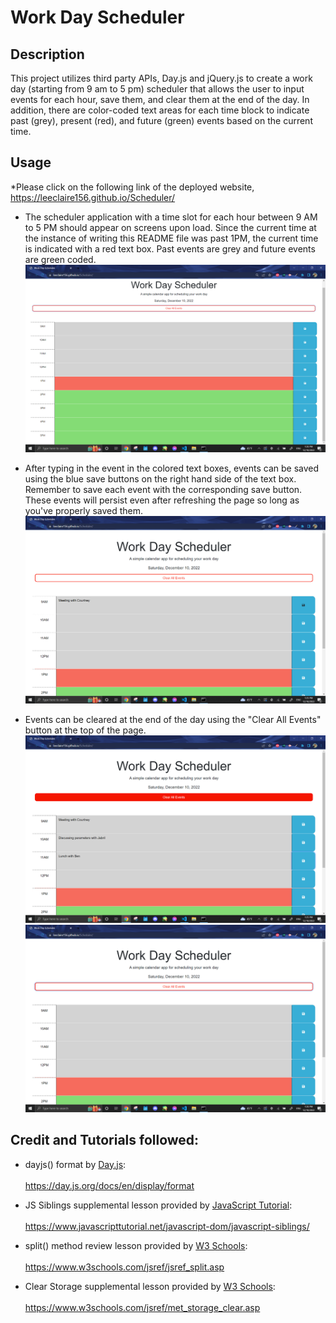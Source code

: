 # Work Day Scheduler

## Description
This project utilizes third party APIs, Day.js and jQuery.js to create a work day (starting from 9 am to 5 pm) scheduler that allows the user to input events for each hour, save them, and clear them at the end of the day. In addition, there are color-coded text areas for each time block to indicate past (grey), present (red), and future (green) events based on the current time. 

## Usage
*Please click on the following link of the deployed website, https://leeclaire156.github.io/Scheduler/

* The scheduler application with a time slot for each hour between 9 AM to 5 PM should appear on screens upon load. Since the current time at the instance of writing this README file was past 1PM, the current time is indicated with a red text box. Past events are grey and future events are green coded.
![Scheduler Page with a 9AM - 5PM workday](./Assets/Initial-Page.PNG)

* After typing in the event in the colored text boxes, events can be saved using the blue save buttons on the right hand side of the text box. Remember to save each event with the corresponding save button. These events will persist even after refreshing the page so long as you've properly saved them.
![Saving an event](./Assets/Insert-Event.PNG)

* Events can be cleared at the end of the day using the "Clear All Events" button at the top of the page.
![Hovering over Clear All Events button](./Assets/Clear-Events-1.PNG)
![Scheduler is empty](./Assets/Clear-Events-2.PNG)

## Credit and Tutorials followed:
* dayjs() format by [Day.js](https://day.js.org/en/):<br></br>
https://day.js.org/docs/en/display/format

* JS Siblings supplemental lesson provided by [JavaScript Tutorial](https://www.javascripttutorial.net/):<br></br>
https://www.javascripttutorial.net/javascript-dom/javascript-siblings/


* split() method review lesson provided by [W3 Schools](https://www.w3schools.com/):<br></br>
https://www.w3schools.com/jsref/jsref_split.asp


* Clear Storage supplemental lesson provided by [W3 Schools](https://www.w3schools.com/):<br></br>
https://www.w3schools.com/jsref/met_storage_clear.asp